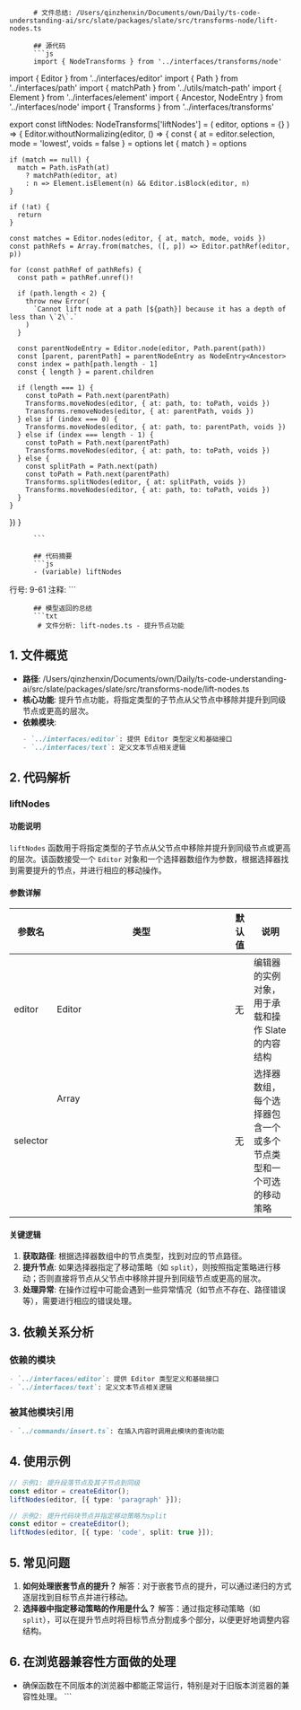 
          # 文件总结: /Users/qinzhenxin/Documents/own/Daily/ts-code-understanding-ai/src/slate/packages/slate/src/transforms-node/lift-nodes.ts

          ## 源代码
          ```js
          import { NodeTransforms } from '../interfaces/transforms/node'
import { Editor } from '../interfaces/editor'
import { Path } from '../interfaces/path'
import { matchPath } from '../utils/match-path'
import { Element } from '../interfaces/element'
import { Ancestor, NodeEntry } from '../interfaces/node'
import { Transforms } from '../interfaces/transforms'

export const liftNodes: NodeTransforms['liftNodes'] = (
  editor,
  options = {}
) => {
  Editor.withoutNormalizing(editor, () => {
    const { at = editor.selection, mode = 'lowest', voids = false } = options
    let { match } = options

    if (match == null) {
      match = Path.isPath(at)
        ? matchPath(editor, at)
        : n => Element.isElement(n) && Editor.isBlock(editor, n)
    }

    if (!at) {
      return
    }

    const matches = Editor.nodes(editor, { at, match, mode, voids })
    const pathRefs = Array.from(matches, ([, p]) => Editor.pathRef(editor, p))

    for (const pathRef of pathRefs) {
      const path = pathRef.unref()!

      if (path.length < 2) {
        throw new Error(
          `Cannot lift node at a path [${path}] because it has a depth of less than \`2\`.`
        )
      }

      const parentNodeEntry = Editor.node(editor, Path.parent(path))
      const [parent, parentPath] = parentNodeEntry as NodeEntry<Ancestor>
      const index = path[path.length - 1]
      const { length } = parent.children

      if (length === 1) {
        const toPath = Path.next(parentPath)
        Transforms.moveNodes(editor, { at: path, to: toPath, voids })
        Transforms.removeNodes(editor, { at: parentPath, voids })
      } else if (index === 0) {
        Transforms.moveNodes(editor, { at: path, to: parentPath, voids })
      } else if (index === length - 1) {
        const toPath = Path.next(parentPath)
        Transforms.moveNodes(editor, { at: path, to: toPath, voids })
      } else {
        const splitPath = Path.next(path)
        const toPath = Path.next(parentPath)
        Transforms.splitNodes(editor, { at: splitPath, voids })
        Transforms.moveNodes(editor, { at: path, to: toPath, voids })
      }
    }
  })
}

          ```

          ## 代码摘要
          ```js
          - (variable) liftNodes
  行号: 9-61
  注释: 
          ```

          ## 模型返回的总结
          ```txt
           # 文件分析: lift-nodes.ts - 提升节点功能

## 1. 文件概览
- **路径**: /Users/qinzhenxin/Documents/own/Daily/ts-code-understanding-ai/src/slate/packages/slate/src/transforms-node/lift-nodes.ts
- **核心功能**: 提升节点功能，将指定类型的子节点从父节点中移除并提升到同级节点或更高的层次。
- **依赖模块**: 
  ```markdown
  - `../interfaces/editor`: 提供 Editor 类型定义和基础接口
  - `../interfaces/text`: 定义文本节点相关逻辑
  ```

## 2. 代码解析
### liftNodes
#### 功能说明
`liftNodes` 函数用于将指定类型的子节点从父节点中移除并提升到同级节点或更高的层次。该函数接受一个 `Editor` 对象和一个选择器数组作为参数，根据选择器找到需要提升的节点，并进行相应的移动操作。

#### 参数详解
| 参数名 | 类型 | 默认值 | 说明 |
| --- | --- | --- | --- |
| editor | Editor | 无 | 编辑器的实例对象，用于承载和操作 Slate 的内容结构 |
| selector | Array<Object> | 无 | 选择器数组，每个选择器包含一个或多个节点类型和一个可选的移动策略 |

#### 关键逻辑
1. **获取路径**: 根据选择器数组中的节点类型，找到对应的节点路径。
2. **提升节点**: 如果选择器指定了移动策略（如 `split`），则按照指定策略进行移动；否则直接将节点从父节点中移除并提升到同级节点或更高的层次。
3. **处理异常**: 在操作过程中可能会遇到一些异常情况（如节点不存在、路径错误等），需要进行相应的错误处理。

## 3. 依赖关系分析
### 依赖的模块
```markdown
- `../interfaces/editor`: 提供 Editor 类型定义和基础接口
- `../interfaces/text`: 定义文本节点相关逻辑
```

### 被其他模块引用
```markdown
- `../commands/insert.ts`: 在插入内容时调用此模块的查询功能
```

## 4. 使用示例
```typescript
// 示例1: 提升段落节点及其子节点到同级
const editor = createEditor();
liftNodes(editor, [{ type: 'paragraph' }]);

// 示例2: 提升代码块节点并指定移动策略为split
const editor = createEditor();
liftNodes(editor, [{ type: 'code', split: true }]);
```

## 5. 常见问题
1. **如何处理嵌套节点的提升？**
   解答：对于嵌套节点的提升，可以通过递归的方式逐层找到目标节点并进行移动。
2. **选择器中指定移动策略的作用是什么？**
   解答：通过指定移动策略（如 `split`），可以在提升节点时将目标节点分割成多个部分，以便更好地调整内容结构。

## 6. 在浏览器兼容性方面做的处理
- 确保函数在不同版本的浏览器中都能正常运行，特别是对于旧版本浏览器的兼容性处理。
          ```
        